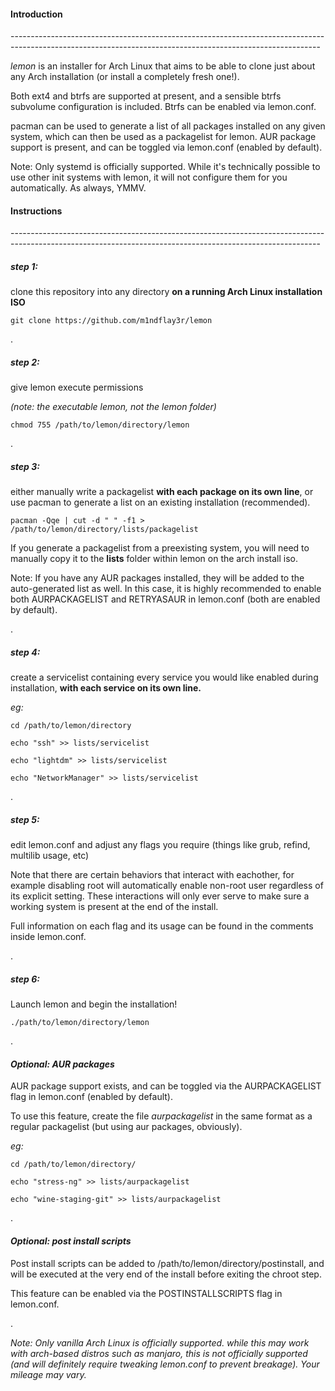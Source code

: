 <h4>Introduction</h4>
-----------------------------------------------------------------------------------------------------------------------------------------------------------

*lemon* is an installer for Arch Linux that aims to be able to clone just about any Arch installation (or install a completely fresh one!). 

Both ext4 and btrfs are supported at present, and a sensible btrfs subvolume configuration is included. Btrfs can be enabled via lemon.conf. 

pacman can be used to generate a list of all packages installed on any given system, which can then be used as a packagelist for lemon. AUR package support is present, and can be toggled via lemon.conf (enabled by default). 

Note: Only systemd is officially supported. While it's technically possible to use other init systems with lemon, it will not configure them for you automatically. As always, YMMV. 
<h4>Instructions</h4>
-----------------------------------------------------------------------------------------------------------------------------------------------------------

<h5>step 1:</h5>

clone this repository into any directory **on a running Arch Linux installation ISO**

   ``` git clone https://github.com/m1ndflay3r/lemon ```


.
<h5>step 2:</h5>

give lemon execute permissions

*(note: the executable lemon, not the lemon folder)*

   ``` chmod 755 /path/to/lemon/directory/lemon ```


.
<h5>step 3:</h5> 

either manually write a packagelist **with each package on its own line**, or use pacman to generate a list on an existing installation (recommended).

   ``` pacman -Qqe | cut -d " " -f1 > /path/to/lemon/directory/lists/packagelist ```

If you generate a packagelist from a preexisting system, you will need to manually copy it to the **lists** folder within lemon on the arch install iso.


Note: If you have any AUR packages installed, they will be added to the auto-generated list as well. In this case, it is highly recommended to enable both AURPACKAGELIST and RETRYASAUR in lemon.conf (both are enabled by default). 


.
<h5>step 4:</h5> 

create a servicelist containing every service you would like enabled during installation, **with each service on its own line.**


*eg:*

   ``` cd /path/to/lemon/directory ```
   
   ``` echo "ssh" >> lists/servicelist ```
   
   ``` echo "lightdm" >> lists/servicelist ```
   
   ``` echo "NetworkManager" >> lists/servicelist ```


.
<h5>step 5:</h5> 

edit lemon.conf and adjust any flags you require (things like grub, refind, multilib usage, etc)

Note that there are certain behaviors that interact with eachother, for example disabling root will automatically enable non-root user regardless of its explicit setting. These interactions will only ever serve to make sure a working system is present at the end of the install.


Full information on each flag and its usage can be found in the comments inside lemon.conf.


.
<h5>step 6:</h5>

Launch lemon and begin the installation!

   ``` ./path/to/lemon/directory/lemon ```


.
<h4><i>Optional: AUR packages</i></h4>

AUR package support exists, and can be toggled via the AURPACKAGELIST flag in lemon.conf (enabled by default).

To use this feature, create the file *aurpackagelist* in the same format as a regular packagelist (but using aur packages, obviously).


*eg:*

   ``` cd /path/to/lemon/directory/ ```
   
   ``` echo "stress-ng" >> lists/aurpackagelist ```
   
   ``` echo "wine-staging-git" >> lists/aurpackagelist ```
   


.
<h4><i>Optional: post install scripts</i></h4>

Post install scripts can be added to /path/to/lemon/directory/postinstall, and will be executed at the very end of the install before exiting the chroot step. 

This feature can be enabled via the POSTINSTALLSCRIPTS flag in lemon.conf.



.


*Note: Only vanilla Arch Linux is officially supported. while this may work with arch-based distros such as manjaro, this is not officially supported (and will definitely require tweaking lemon.conf to prevent breakage). Your mileage may vary.*

